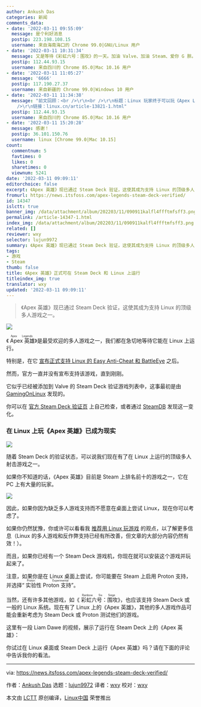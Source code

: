 ```yaml
---
author: Ankush Das
categories: 新闻
comments_data:
- date: '2022-03-11 09:55:09'
  message: 是个利好消息
  postip: 223.198.108.15
  username: 来自海南海口的 Chrome 99.0|GNU/Linux 用户
- date: '2022-03-11 10:31:34'
  message: 又是等待《彩虹六号：围攻》的一天。加油 Valve、加油 Steam、爱你 G 胖。
  postip: 112.44.93.15
  username: 来自四川的 Chrome 85.0|Mac 10.16 用户
- date: '2022-03-11 11:05:27'
  message: '6666'
  postip: 117.190.27.37
  username: 来自新疆的 Chrome 99.0|Windows 10 用户
- date: '2022-03-11 11:34:38'
  message: "前文回顾：<br />\r\n<br />\r\n标题：Linux 玩家终于可以玩《Apex Legends》、《Fortnite》等游戏了<br
    />\r\n链接：linux.cn/article-13821-1.html"
  postip: 112.44.93.15
  username: 来自四川的 Chrome 85.0|Mac 10.16 用户
- date: '2022-03-11 15:20:28'
  message: 感谢！
  postip: 36.101.150.76
  username: linux [Chrome 99.0|Mac 10.15]
count:
  commentnum: 5
  favtimes: 0
  likes: 0
  sharetimes: 0
  viewnum: 5241
date: '2022-03-11 09:09:11'
editorchoice: false
excerpt: 《Apex 英雄》现已通过 Steam Deck 验证，这使其成为支持 Linux 的顶级多人游戏之一。
fromurl: https://news.itsfoss.com/apex-legends-steam-deck-verified/
id: 14347
islctt: true
banner_img: /data/attachment/album/202203/11/090911kalfl4ffftmfsff3.png
permalink: /article-14347-1.html
index_img: /data/attachment/album/202203/11/090911kalfl4ffftmfsff3.png.thumb.jpg
related: []
reviewer: wxy
selector: lujun9972
summary: 《Apex 英雄》现已通过 Steam Deck 验证，这使其成为支持 Linux 的顶级多人游戏之一。
tags:
- 游戏
- Steam
thumb: false
title: 《Apex 英雄》正式可在 Steam Deck 和 Linux 上运行
titleindex_img: true
translator: wxy
updated: '2022-03-11 09:09:11'
---
```



> 
> 《Apex 英雄》现已通过 Steam Deck 验证，这使其成为支持 Linux 的顶级多人游戏之一。
> 
> 
> 


![](/data/attachment/album/202203/11/090911kalfl4ffftmfsff3.png)


《<ruby> Apex 英雄 <rt>  Apex Legends </rt></ruby>》是最受欢迎的多人游戏之一，我们都在急切地等待它能在 Linux 上运行。


特别是，在它 [宣布正式支持 Linux 的 Easy Anti-Cheat 和 BattleEye](https://news.itsfoss.com/easy-anti-cheat-linux/) 之后。


然而，官方一直并没有宣布支持该游戏，直到刚刚。


它似乎已经被添加到 Valve 的 Steam Deck 验证游戏列表中，这事最初是由 [GamingOnLinux](https://www.gamingonlinux.com/2022/03/apex-legends-gets-steam-deck-verified/) 发现的。


你可以在 [官方 Steam Deck 验证页](https://www.steamdeck.com/en/verified) 上自己检查，或者通过 [SteamDB](https://steamdb.info/app/1172470/history/?changeid=14171059) 发现这一变化。


### 在 Linux 上玩《Apex 英雄》已成为现实


![](/data/attachment/album/202203/11/090913fnng6zhhhiz3herh.jpg)


随着 Steam Deck 的验证状态，可以说我们现在有了在 Linux 上运行的顶级多人射击游戏之一。


如果你不知道的话，《Apex 英雄》目前是 Steam 上排名前十的游戏之一，它在 PC 上有大量的玩家。


![](/data/attachment/album/202203/11/090913unz0z9fs9vdddkf1.png)


因此，如果你因为缺乏多人游戏支持而不愿意在桌面上尝试 Linux，现在你可以考虑了。


如果你仍然犹豫，你或许可以看看我 [推荐用 Linux 玩游戏](https://news.itsfoss.com/linux-for-gaming-opinion/) 的观点，以了解更多信息（Linux 的多人游戏和反作弊支持已经有所改善，但文章的大部分内容仍然有效！）。


而且，如果你已经有一个 Steam Deck 游戏机，你现在就可以安装这个游戏并玩起来了。


注意，如果你是在 Linux 桌面上尝试，你可能要在 Steam 上启用 Proton 支持，并选择“<ruby> 实验性 Proton 支持 <rt>  Proton Experimental </rt></ruby>”。


当然，还有许多其他游戏，如《<ruby> 彩虹六号：围攻 <rt>  Rainbow Six Siege </rt></ruby>》，也应该支持 Steam Deck 或一般的 Linux 系统。现在有了 Linux 上的《Apex 英雄》，其他的多人游戏作品可能会重新考虑为 Steam Deck 或 Proton 测试他们的游戏。


这里有一段 Liam Dawe 的视频，展示了运行在 Steam Deck 上的《Apex 英雄》：






你试过在 Linux 桌面或 Steam Deck 上运行《Apex 英雄》吗？请在下面的评论中告诉我你的看法。




---


via: <https://news.itsfoss.com/apex-legends-steam-deck-verified/>


作者：[Ankush Das](https://news.itsfoss.com/author/ankush/) 选题：[lujun9972](https://github.com/lujun9972) 译者：[wxy](https://github.com/wxy) 校对：[wxy](https://github.com/wxy)


本文由 [LCTT](https://github.com/LCTT/TranslateProject) 原创编译，[Linux中国](https://linux.cn/) 荣誉推出